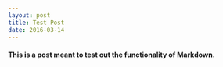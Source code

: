 ```yaml
---
layout: post
title: Test Post
date: 2016-03-14
---
```


#### This is a post meant to test out the functionality of Markdown.